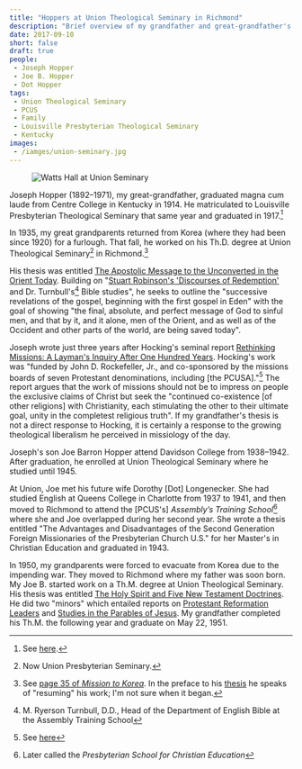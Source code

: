 ```yaml
---
title: "Hoppers at Union Theological Seminary in Richmond"
description: "Brief overview of my grandfather and great-grandfather's studies at Union Presbyterian Seminary"
date: 2017-09-10
short: false
draft: true
people:
 - Joseph Hopper
 - Joe B. Hopper
 - Dot Hopper
tags:
 - Union Theological Seminary
 - PCUS
 - Family
 - Louisville Presbyterian Theological Seminary
 - Kentucky
images:
 - /iamges/union-seminary.jpg
---
```


<figure class="figure">
  <img src="/images/union-seminary.jpg" class="figure-img img-fluid rounded" alt="Watts Hall at Union Seminary">
</figure>

Joseph Hopper (1892–1971), my great-grandfather, graduated magna cum laude from Centre College in Kentucky in 1914. He matriculated to Louisville Presbyterian Theological Seminary that same year and graduated in 1917.[^1917]

In 1935, my great grandparents returned from Korea (where they had been since 1920) for a furlough. That fall, he worked on his Th.D. degree at Union Theological Seminary[^union] in Richmond.[^1935]

His thesis was entitled [The Apostolic Message to the Unconverted in the Orient Today](https://ulsterworldly.com/hoppers/joseph/the-apostolic-message-to-the-unconverted-in-the-orient-today/). Building on "[Stuart Robinson's 'Discourses of Redemption'](https://books.google.com/books/about/Discourses_of_Redemption.html?id=gsQrAAAAYAAJ) and Dr. Turnbull's[^turnbull] Bible studies", he seeks to outline the "successive revelations of the gospel, beginning with the first gospel in Eden" with the goal of showing "the final, absolute, and perfect message of God to sinful men, and that by it, and it alone, men of the Orient, and as well as of the Occident and other parts of the world, are being saved today".

Joseph wrote just three years after Hocking's seminal report [Rethinking Missions: A Layman's Inquiry After One Hundred Years](https://archive.org/details/rethinkingmissio011901mbp). Hocking's work was "funded by John D. Rockefeller, Jr., and co-sponsored by the missions boards of seven Protestant denominations, including [the PCUSA]."[^hocking] The report argues that the work of missions should not be to impress on people the exclusive claims of Christ but seek the "continued co-existence [of other religions] with Christianity, each stimulating the other to their ultimate goal, unity in the completest religious truth". If my grandfather's thesis is not a direct response to Hocking, it is certainly a response to the growing theological liberalism he perceived in missiology of the day.

Joseph's son Joe Barron Hopper attend Davidson College from 1938–1942. After graduation, he enrolled at Union Theological Seminary where he studied until 1945.

At Union, Joe met his future wife Dorothy [Dot] Longenecker. She had studied English at Queens College in Charlotte from 1937 to 1941, and then moved to Richmond to attend the [PCUS's] _Assembly’s Training School_[^ats] where she and Joe overlapped during her second year. She wrote a thesis entitled "The Advantages and Disadvantages of the Second Generation Foreign Missionaries of the Presbyterian Church U.S." for her Master's in Christian Education and graduated in 1943.

In 1950, my grandparents were forced to evacuate from Korea due to the impending war. They moved to Richmond where my father was soon born. My Joe B. started work on a Th.M. degree at Union Theological Seminary. His thesis was entitled [The Holy Spirit and Five New Testament Doctrines](https://ulsterworldly.com/hoppers/joe-b/the-holy-spirit-and-five-new-testament-doctrines/). He did two "minors" which entailed reports on [Protestant Reformation Leaders](https://ulsterworldly.com/hoppers/joe-b/protestant-reformation-leaders/) and [Studies in the Parables of Jesus](https://ulsterworldly.com/hoppers/joe-b/studies-in-the-parables-of-jesus/). My grandfather completed his Th.M. the following year and graduate on May 22, 1951.

[^1917]: See [here](https://ulsterworldly.com/post/joseph-hopper/).
[^1935]: See [page 35 of _Mission to Korea_](https://ulsterworldly.com/hoppers/joe-b/mission-to-korea/). In the preface to his [thesis](https://ulsterworldly.com/hoppers/joseph/the-apostolic-message-to-the-unconverted-in-the-orient-today/) he speaks of "resuming" his work; I'm not sure when it began.
[^hocking]: See [here](http://www.opc.org/books/fighting/pt1.html)
[^ats]: Later called the _Presbyterian School for Christian Education_
[^union]: Now Union Presbyterian Seminary.
[^turnbull]: M. Ryerson Turnbull, D.D., Head of the Department of English Bible at the Assembly Training School